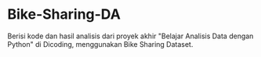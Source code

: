# Bike-Sharing-DA
Berisi kode dan hasil analisis dari proyek akhir "Belajar Analisis Data dengan Python" di Dicoding, menggunakan Bike Sharing Dataset.
